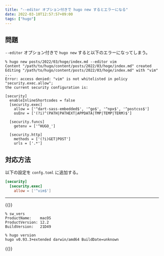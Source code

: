 ```yaml
---
title: "--editor オプション付きで hugo new するとエラーになる"
date: 2022-03-10T12:57:57+09:00
tags: ["hugo"]
---
```


## 問題

`--editor` オプション付きで `hugo new` すると以下のエラーになってしまう。

```console
% hugo new posts/2022/03/hoge/index.md --editor vim
Content "/path/to/hugo/content/posts/2022/03/hoge/index.md" created
Editing "/path/to/hugo/content/posts/2022/03/hoge/index.md" with "vim" ...
Error: access denied: "vim" is not whitelisted in policy "security.exec.allow"; 
the current security configuration is:

[security]
  enableInlineShortcodes = false
  [security.exec]
    allow = ['^dart-sass-embedded$', '^go$', '^npx$', '^postcss$']
    osEnv = ['(?i)^(PATH|PATHEXT|APPDATA|TMP|TEMP|TERM)$']

  [security.funcs]
    getenv = ['^HUGO_']

  [security.http]
    methods = ['(?i)GET|POST']
    urls = ['.*']

```

## 対応方法

以下の設定を `confg.toml` に追加する。


```toml:confg.toml
[security]
  [security.exec]
    allow = ['^vim$']
```

---

{{<collapse summary="環境">}}

```console
% sw_vers
ProductName:    macOS
ProductVersion: 12.2
BuildVersion:   21D49

% hugo version
hugo v0.93.3+extended darwin/amd64 BuildDate=unknown
```
{{</collapse>}}
